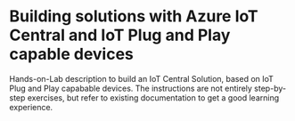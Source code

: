 # Building solutions with Azure IoT Central and IoT Plug and Play capable devices
Hands-on-Lab description to build an IoT Central Solution, based on IoT Plug and Play capabable devices.
The instructions are not entirely step-by-step exercises, but refer to existing documentation to get a good learning experience.
